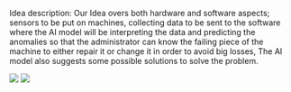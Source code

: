 ﻿Idea description: 
Our Idea overs both hardware and software aspects; sensors to be put on machines, collecting data to be sent to the software where the AI model will be interpreting the data and predicting the anomalies so that the administrator can know the failing piece of the machine to either repair it or change it in order to avoid big losses, The AI model also suggests some possible solutions to solve the problem.

<img src="images/d1"/>
<img src="./images/d2"/>
